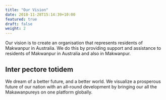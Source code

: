 ```yaml
---
title: "Our Vision"
date: 2018-11-28T15:14:39+10:00
featured: true
draft: false
weight: 2
---
```


Our vision is to create an organisation that represents residents of Makwanpur in Australia.  We do this by providing support and assistance to residents of Makwanpur in Australia and also in Makwanpur.

## Inter pectore totidem

We dream of a better future, and a better world. We visualize a prosperous future of our nation with an all-round development by bringing our all the Makawanpureys on one platform globally.  